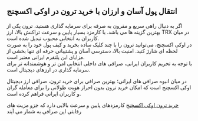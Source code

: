 

## انتقال پول آسان و ارزان با خرید ترون در اوکی اکسچنج

اگر به دنبال راهی سریع و مقرون‌ به‌ صرفه برای سرمایه گذاری هستید، ترون یکی از بهترین گزینه‌ ها می باشد. با کارمزد بسیار پایین و سرعت تراکنش بالا، ارز TRX در میان کاربران به انتخابی محبوب تبدیل شده است.  
در اوکی اکسچنج، می‌توانید ترون را با چند کلیک ساده بخرید و کیف پول خود را به صورت لحظه ای شارژ کنید. امنیت بالا، دسترسی آسان و پشتیبانی حرفه‌ ای تنها بخشی از مزایای این پلتفرم ایرانی معتبر است.  
با توجه به تحریم کاربران ایرانی، صرافی های داخلی انتخابی امن تر و هوشمندانه تر برای سرمایه گذاری در ارزهای دیجیتال است.

در میان انبوه صرافی های ایرانی؛ بهترین صرافی برای خرید ترون، صرافی ارز دیجیتال اوکی اکسچنج است که امکان خرید ترون بدون احراز هویت طولانی را برای معامله گران و کاربران ایرانی فراهم کرده است.

[خرید ترون اوکی اکسچنج](https://ok-ex.io/buy-and-sell/TRX/) کارمزدهای پایین و سرعت بالایی دارد که جزو مزیت های رقابتی این صرافی به شمار می آیند
